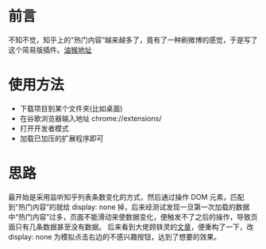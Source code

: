 # 前言
不知不觉，知乎上的“热门内容”越来越多了，竟有了一种刷微博的感觉，于是写了这个简易版插件。[油猴地址](https://greasyfork.org/zh-CN/scripts/40741-%E5%B1%8F%E8%94%BD%E7%9F%A5%E4%B9%8E%E7%83%AD%E9%97%A8%E5%86%85%E5%AE%B9)

# 使用方法
+ 下载项目到某个文件夹(比如桌面)
+ 在谷歌浏览器输入地址 chrome://extensions/
+ 打开开发者模式
+ 加载已加压的扩展程序即可

# 思路
最开始是采用监听知乎列表条数变化的方式，然后通过操作 DOM 元素，匹配到“热门内容”的就给 display: none 掉，后来经测试发现一旦第一次加载的数据中“热门内容”过多，页面不能滑动来使数据变化，便触发不了之后的操作，导致页面只有几条数据甚至没有数据。
后来看到大佬顾轶灵的[文章](https://zhuanlan.zhihu.com/p/35746125)，便重构了一下，改 display: none 为模拟点击右边的不感兴趣按钮，达到了想要的效果。
